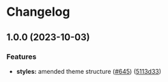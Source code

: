 # Changelog

## 1.0.0 (2023-10-03)

### Features

* **styles:** amended theme structure ([#645](https://github.com/paritytech/polkadot-cloud/issues/647)) ([5113d33](https://github.com/paritytech/polkadot-cloud/commit/670dc87ad5586fb61cc99ddb5ffaefe357aaedca))